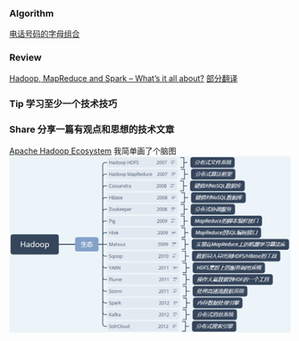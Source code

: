### Algorithm
[电话号码的字母组合](https://leetcode-cn.com/problems/letter-combinations-of-a-phone-number/submissions/)

### Review
[Hadoop, MapReduce and Spark – What’s it all about?](https://www.codewall.co.uk/hadoop-mapreduce-and-spark-whats-it-all-about/)
[部分翻译](hadoop.md)

 
### Tip 学习至少一个技术技巧

      

### Share 分享一篇有观点和思想的技术文章
[Apache Hadoop Ecosystem](http://blog.newtechways.com/2017/10/apache-hadoop-ecosystem.html)
我简单画了个脑图
![](hadoopeco.jpg)

